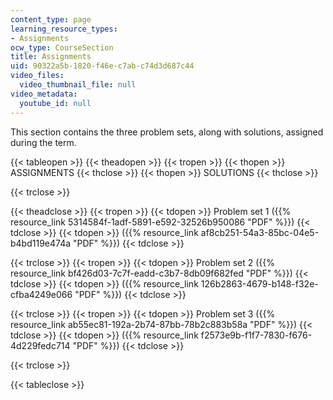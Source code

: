 ```yaml
---
content_type: page
learning_resource_types:
- Assignments
ocw_type: CourseSection
title: Assignments
uid: 90322a5b-1820-f46e-c7ab-c74d3d687c44
video_files:
  video_thumbnail_file: null
video_metadata:
  youtube_id: null
---
```


This section contains the three problem sets, along with solutions, assigned during the term.

{{< tableopen >}}
{{< theadopen >}}
{{< tropen >}}
{{< thopen >}}
ASSIGNMENTS
{{< thclose >}}
{{< thopen >}}
SOLUTIONS
{{< thclose >}}

{{< trclose >}}

{{< theadclose >}}
{{< tropen >}}
{{< tdopen >}}
Problem set 1 ({{% resource_link 5314584f-1adf-5891-e592-32526b950086 "PDF" %}})
{{< tdclose >}}
{{< tdopen >}}
({{% resource_link af8cb251-54a3-85bc-04e5-b4bd119e474a "PDF" %}})
{{< tdclose >}}

{{< trclose >}}
{{< tropen >}}
{{< tdopen >}}
Problem set 2 ({{% resource_link bf426d03-7c7f-eadd-c3b7-8db09f682fed "PDF" %}})
{{< tdclose >}}
{{< tdopen >}}
({{% resource_link 126b2863-4679-b148-f32e-cfba4249e066 "PDF" %}})
{{< tdclose >}}

{{< trclose >}}
{{< tropen >}}
{{< tdopen >}}
Problem set 3 ({{% resource_link ab55ec81-192a-2b74-87bb-78b2c883b58a "PDF" %}})
{{< tdclose >}}
{{< tdopen >}}
({{% resource_link f2573e9b-f1f7-7830-f676-4d229fedc714 "PDF" %}})
{{< tdclose >}}

{{< trclose >}}

{{< tableclose >}}
